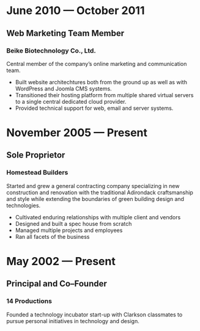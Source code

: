 # June 2010 — October 2011  #
## Web Marketing Team Member ##
### Beike Biotechnology Co., Ltd. ###

Central member of the company’s online marketing and communication team.

- Built website architechtures both from the ground up as well as with WordPress and Joomla CMS systems.
- Transitioned their hosting platform from multiple shared virtual servers to a single central dedicated cloud provider.
- Provided technical support for web, email and server systems.

# November 2005 — Present #
## Sole Proprietor ##
### Homestead Builders ###

Started and grew a general contracting company specializing in new construction and renovation with the traditional Adirondack craftsmanship and style while extending the boundaries of green building design and technologies.

- Cultivated enduring relationships with multiple client and vendors
- Designed and built a spec house from scratch
- Managed multiple projects and employees
- Ran all facets of the business

# May 2002 — Present #
## Principal and Co–Founder ##
### 14 Productions ###

Founded a technology incubator start-up with Clarkson classmates to pursue personal initiatives in technology and design.
